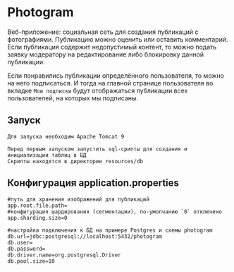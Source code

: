 # Photogram

Веб-приложение: социальная сеть для создания публикаций с фотографиями. 
Публикацию можно оценить или оставить комментарий. 
Если публикация содержит недопустимый контент, то можно подать заявку модератору
на редактирование либо блокировку данной публикации.

Если понравились публикации определённого пользователя, то можно на него подписаться. 
И тогда на главной странице пользователя во вкладке `Мои подписки` 
будут отображаться публикации всех пользователей, на которых мы подписаны.


## Запуск
```
Для запуска необходим Apache Tomcat 9

Перед первым запуском запустить sql-срипты для создания и инициализации таблиц в БД
Скрипты находятся в директории resources/db
```

## Конфигурация application.properties
```properties
#путь для хранения изображений для публикаций
app.root.file.path=
#конфигурация шардирования (сегментации), по-умолчанию `0` отключено
app.sharding.size=0

#настройка подключения к БД на примере Postgres и схемы photogram
db.url=jdbc:postgresql://localhost:5432/photogram
db.user=
db.password=
db.driver.name=org.postgresql.Driver
db.pool.size=10
```

